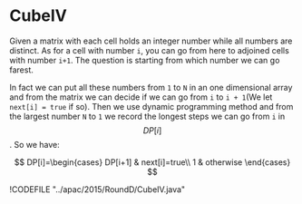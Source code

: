 # CubeIV

Given a matrix with each cell holds an integer number while all numbers are distinct.
As for a cell with number `i`, you can go from here to adjoined cells with number `i+1`.
The question is starting from which number we can go farest.

In fact we can put all these numbers from `1` to `N` in an one dimensional array and from
the matrix we can decide if we can go from `i` to `i + 1`(We let `next[i] = true` if so).
Then we use dynamic programming method and from the largest number `N` to `1`
 we record the longest steps we can go from `i` in $$DP[i]$$.  So we have:

$$
DP[i]=\begin{cases}
DP[i+1] & next[i]=true\\
1 & otherwise
\end{cases}
$$

!CODEFILE "../apac/2015/RoundD/CubeIV.java"
